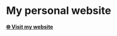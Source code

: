 # My personal website
<p><a href="https://vmanach.github.io" target="_blank"><strong>🌐 Visit my website</strong></a></p>
